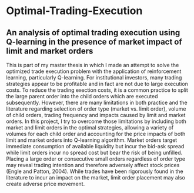 # Optimal-Trading-Execution
## An analysis of optimal trading execution using Q-learning in the presence of market impact of limit and market orders

This is part of my master thesis in which I made an attempt to solve the optimized trade execution problem with the application of reinforcement learning, particularly Q-learning. For institutional investors, many trading strategies appear to be profitable and in fact are not due to large execution costs. To reduce the trading exection costs, it is a common practice to split the large parent order into the child orders which are executed subsequently. However, there are many limitations in both practice and the literature regarding selection of order type (market vs. limit order), volume of child orders, trading frequency and impacts caused by limit and market orders. In this project, I try to overcome those limitations by including both market and limit orders in the optimal strategies, allowing a variety of volumes for each child order and accounting for the price impacts of both limit and market orders into Q-learning algorithm. Market orders target immediate consumption of available liquidity but incur the bid-ask spread while limit orders incur no spread cost but bear the risk of being unfilled. Placing a large order or consecutive small orders regardless of order type may reveal trading intention and therefore adversely affect stock prices (Engle and Patton, 2004). While trades have been rigorously found in the literature to incur an impact on the market, limit order placement may also create adverse price movement.
